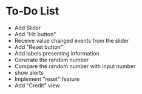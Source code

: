 # To-Do List
- Add Slider
- Add "Hit button"
- Receive value changed events from the slider
- Add "Reset button"
- Add labels presenting information
- Generate the random number
- Compare the random number with input number
- show alerts
- Implement "reset" feature
- Add "Credit" view
